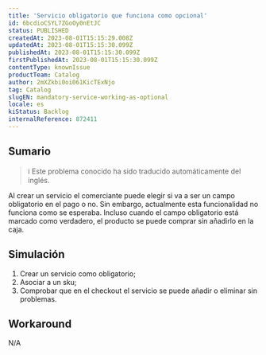 ```yaml
---
title: 'Servicio obligatorio que funciona como opcional'
id: 6bcdioCSYL7ZGoOy0nEtJC
status: PUBLISHED
createdAt: 2023-08-01T15:15:29.008Z
updatedAt: 2023-08-01T15:15:30.099Z
publishedAt: 2023-08-01T15:15:30.099Z
firstPublishedAt: 2023-08-01T15:15:30.099Z
contentType: knownIssue
productTeam: Catalog
author: 2mXZkbi0oi061KicTExNjo
tag: Catalog
slugEN: mandatory-service-working-as-optional
locale: es
kiStatus: Backlog
internalReference: 872411
---
```


## Sumario

>ℹ️ Este problema conocido ha sido traducido automáticamente del inglés.


Al crear un servicio el comerciante puede elegir si va a ser un campo obligatorio en el pago o no.
Sin embargo, actualmente esta funcionalidad no funciona como se esperaba. Incluso cuando el campo obligatorio está marcado como verdadero, el producto se puede comprar sin añadirlo en la caja.



## Simulación



1. Crear un servicio como obligatorio;
2. Asociar a un sku;
3. Comprobar que en el checkout el servicio se puede añadir o eliminar sin problemas.


##

## Workaround


N/A




